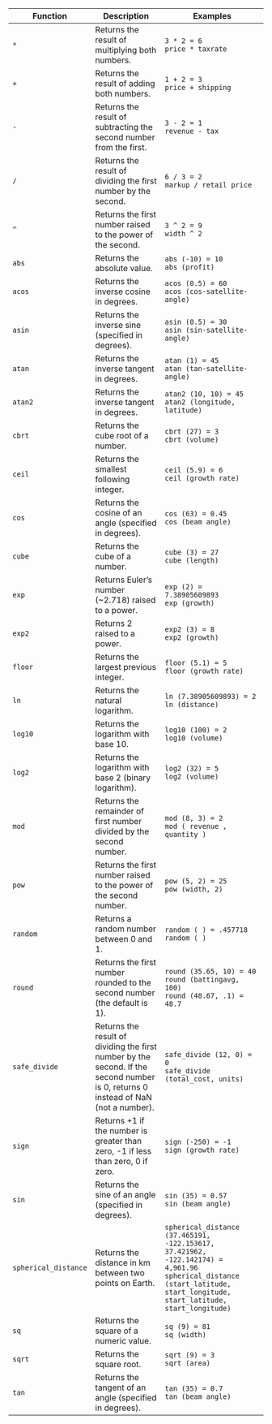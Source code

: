 <table>
<colgroup>
   <col style="width:15%" />
   <col style="width:35%" />
   <col style="width:50%" />
</colgroup>
  <thead>
    <tr>
      <th>Function</th>
      <th>Description</th>
      <th>Examples</th>
    </tr>
  </thead>
  <tbody>
    <tr id="multiply">
      <td><code>&#42;</code></td>
      <td>Returns the result of multiplying both numbers.</td>
      <td><code class="highlighter-rouge">3 * 2 = 6</code><br><code class="highlighter-rouge">price * taxrate</code></td>
    </tr>
    <tr id="add">
      <td><code>+</code></td>
      <td>Returns the result of adding both numbers.</td>
      <td><code class="highlighter-rouge">1 + 2 = 3</code><br><code class="highlighter-rouge">price + shipping</code></td>
    </tr>
    <tr id="subtract">
      <td><code>-</code></td>
      <td>Returns the result of subtracting the second number from the first.</td>
      <td><code class="highlighter-rouge">3 - 2 = 1</code><br><code class="highlighter-rouge">revenue - tax</code></td>
    </tr>
    <tr id="divide">
      <td><code>/</code></td>
      <td>Returns the result of dividing the first number by the second.</td>
      <td><code class="highlighter-rouge">6 / 3 = 2</code><br><code class="highlighter-rouge">markup / retail price</code></td>
    </tr>
    <tr id="power">
      <td><code>^</code></td>
      <td>Returns the first number raised to the power of the second.</td>
      <td><code class="highlighter-rouge">3 ^ 2 = 9</code><br><code class="highlighter-rouge">width ^ 2</code></td>
    </tr>
    <tr id="abs">
      <td><code>abs</code></td>
      <td>Returns the absolute value.</td>
      <td><code class="highlighter-rouge">abs (-10) = 10</code><br><code class="highlighter-rouge">abs (profit)</code></td>
    </tr>
    <tr id="acos">
      <td><code>acos</code></td>
      <td>Returns the inverse cosine in degrees.</td>
      <td><code class="highlighter-rouge">acos (0.5) = 60</code><br><code class="highlighter-rouge">acos (cos-satellite-angle)</code></td>
    </tr>
    <tr id="asin">
      <td><code>asin</code></td>
      <td>Returns the inverse sine (specified in degrees).</td>
      <td><code class="highlighter-rouge">asin (0.5) = 30</code><br><code class="highlighter-rouge">asin (sin-satellite-angle)</code></td>
    </tr>
    <tr id="atan">
      <td><code>atan</code></td>
      <td>Returns the inverse tangent in degrees.</td>
      <td><code class="highlighter-rouge">atan (1) = 45</code><br><code class="highlighter-rouge">atan (tan-satellite-angle)</code></td>
    </tr>
    <tr id="atan2">
      <td><code>atan2</code></td>
      <td>Returns the inverse tangent in degrees.</td>
      <td><code class="highlighter-rouge">atan2 (10, 10) = 45</code><br><code class="highlighter-rouge">atan2 (longitude, latitude)</code></td>
    </tr>
    <tr id="cbrt">
      <td><code>cbrt</code></td>
      <td>Returns the cube root of a number.</td>
      <td><code class="highlighter-rouge">cbrt (27) = 3</code><br><code class="highlighter-rouge">cbrt (volume)</code></td>
    </tr>
    <tr id="ceil">
      <td><code>ceil</code></td>
      <td>Returns the smallest following integer.</td>
      <td><code class="highlighter-rouge">ceil (5.9) = 6</code><br><code class="highlighter-rouge">ceil (growth rate)</code></td>
    </tr>
    <tr id="cos">
      <td><code>cos</code></td>
      <td>Returns the cosine of an angle (specified in degrees).</td>
      <td><code class="highlighter-rouge">cos (63) = 0.45</code><br><code class="highlighter-rouge">cos (beam angle)</code></td>
    </tr>
    <tr id="cube">
      <td><code>cube</code></td>
      <td>Returns the cube of a number.</td>
      <td><code class="highlighter-rouge">cube (3) = 27</code><br><code class="highlighter-rouge">cube (length)</code></td>
    </tr>
    <tr id="exp">
      <td><code>exp</code></td>
      <td>Returns Euler’s number (~2.718) raised to a power.</td>
      <td><code class="highlighter-rouge">exp (2) = 7.38905609893</code><br><code class="highlighter-rouge">exp (growth)</code></td>
    </tr>
    <tr id="exp2">
      <td><code>exp2</code></td>
      <td>Returns 2 raised to a power.</td>
      <td><code class="highlighter-rouge">exp2 (3) = 8</code><br><code class="highlighter-rouge">exp2 (growth)</code></td>
    </tr>
    <tr id="floor">
      <td><code>floor</code></td>
      <td>Returns the largest previous integer.</td>
      <td><code class="highlighter-rouge">floor (5.1) = 5</code><br><code class="highlighter-rouge">floor (growth rate)</code></td>
    </tr>
    <tr id="ln">
      <td><code>ln</code></td>
      <td>Returns the natural logarithm.</td>
      <td><code class="highlighter-rouge">ln (7.38905609893) = 2</code><br><code class="highlighter-rouge">ln (distance)</code></td>
    </tr>
    <tr id="log10">
      <td><code>log10</code></td>
      <td>Returns the logarithm with base 10.</td>
      <td><code class="highlighter-rouge">log10 (100) = 2</code><br><code class="highlighter-rouge">log10 (volume)</code></td>
    </tr>
    <tr id="log2">
      <td><code>log2</code></td>
      <td>Returns the logarithm with base 2 (binary logarithm).</td>
      <td><code class="highlighter-rouge">log2 (32) = 5</code><br><code class="highlighter-rouge">log2 (volume)</code></td>
    </tr>
    <tr id="mod">
      <td><code>mod</code></td>
      <td>Returns the remainder of first number divided by the second number.</td>
      <td><code class="highlighter-rouge">mod (8, 3) = 2</code><br><code class="highlighter-rouge">mod ( revenue , quantity )</code></td>
    </tr>
    <tr id="pow">
      <td><code>pow</code></td>
      <td>Returns the first number raised to the power of the second number.</td>
      <td><code class="highlighter-rouge">pow (5, 2) = 25</code><br><code class="highlighter-rouge">pow (width, 2)</code></td>
    </tr>
    <tr id="random">
      <td><code>random</code></td>
      <td>Returns a random number between 0 and 1.</td>
      <td><code class="highlighter-rouge">random ( ) = .457718</code><br><code class="highlighter-rouge">random ( )</code></td>
    </tr>
    <tr id="round">
      <td><code>round</code></td>
      <td>Returns the first number rounded to the second number (the default is 1).</td>
      <td><code class="highlighter-rouge">round (35.65, 10) = 40</code><br><code class="highlighter-rouge">round (battingavg, 100)</code><br><code class="highlighter-rouge">round (48.67, .1) = 48.7</code></td>
    </tr>
    <tr id="safe_divide">
      <td><code>safe_divide</code></td>
      <td>Returns the result of dividing the first number by the second. If the second number is 0, returns 0 instead of NaN (not a number).</td>
      <td><code class="highlighter-rouge">safe_divide (12, 0) = 0</code><br><code class="highlighter-rouge">safe_divide (total_cost, units)</code></td>
    </tr>
    <tr id="sign">
      <td><code>sign</code></td>
      <td>Returns +1 if the number is greater than zero, -1 if less than zero, 0 if zero.</td>
      <td><code class="highlighter-rouge">sign (-250) = -1</code><br><code class="highlighter-rouge">sign (growth rate)</code></td>
    </tr>
    <tr id="sin">
      <td><code>sin</code></td>
      <td>Returns the sine of an angle (specified in degrees).</td>
      <td><code class="highlighter-rouge">sin (35) = 0.57</code><br><code class="highlighter-rouge">sin (beam angle)</code></td>
    </tr>
    <tr id="spherical_distance">
      <td><code>spherical_distance</code></td>
      <td>Returns the distance in km between two points on Earth.</td>
      <td><code class="highlighter-rouge">spherical_distance (37.465191, -122.153617, 37.421962, -122.142174) = 4,961.96</code><br><code class="highlighter-rouge">spherical_distance (start_latitude, start_longitude, start_latitude, start_longitude)</code></td>
    </tr>
    <tr id="sq">
      <td><code>sq</code></td>
      <td>Returns the square of a numeric value.</td>
      <td><code class="highlighter-rouge">sq (9) = 81</code><br><code class="highlighter-rouge">sq (width)</code></td>
    </tr>
    <tr id="sqrt">
      <td><code>sqrt</code></td>
      <td>Returns the square root.</td>
      <td><code class="highlighter-rouge">sqrt (9) = 3</code><br><code class="highlighter-rouge">sqrt (area)</code></td>
    </tr>
    <tr id="tan">
      <td><code>tan</code></td>
      <td>Returns the tangent of an angle (specified in degrees).</td>
      <td><code class="highlighter-rouge">tan (35) = 0.7</code><br><code class="highlighter-rouge">tan (beam angle)</code></td>
    </tr>
  </tbody>
</table>

